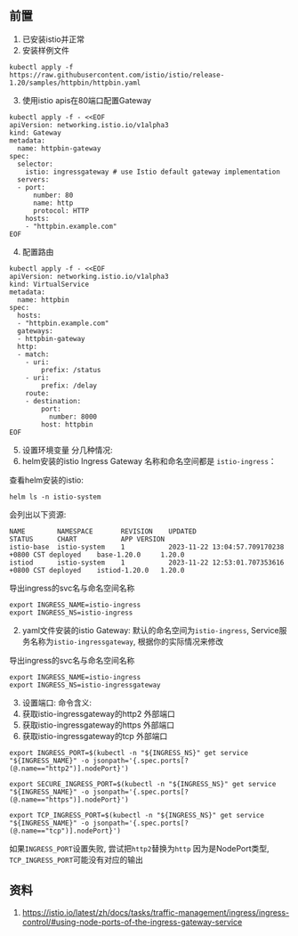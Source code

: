 ## 前置
1. 已安装istio并正常
2. 安装样例文件
```shell
kubectl apply -f https://raw.githubusercontent.com/istio/istio/release-1.20/samples/httpbin/httpbin.yaml
```
3. 使用istio apis在80端口配置Gateway
```shell
kubectl apply -f - <<EOF
apiVersion: networking.istio.io/v1alpha3
kind: Gateway
metadata:
  name: httpbin-gateway
spec:
  selector:
    istio: ingressgateway # use Istio default gateway implementation
  servers:
  - port:
      number: 80
      name: http
      protocol: HTTP
    hosts:
    - "httpbin.example.com"
EOF

```
4. 配置路由
```shell
kubectl apply -f - <<EOF
apiVersion: networking.istio.io/v1alpha3
kind: VirtualService
metadata:
  name: httpbin
spec:
  hosts:
  - "httpbin.example.com"
  gateways:
  - httpbin-gateway
  http:
  - match:
    - uri:
        prefix: /status
    - uri:
        prefix: /delay
    route:
    - destination:
        port:
          number: 8000
        host: httpbin
EOF

```

5. 设置环境变量
分几种情况:
1. helm安装的istio
Ingress Gateway 名称和命名空间都是 `istio-ingress`：

查看helm安装的istio:
```shell
helm ls -n istio-system
```

会列出以下资源:
```
NAME      	NAMESPACE   	REVISION	UPDATED                                	STATUS  	CHART        	APP VERSION
istio-base	istio-system	1       	2023-11-22 13:04:57.709170238 +0800 CST	deployed	base-1.20.0  	1.20.0
istiod    	istio-system	1       	2023-11-22 12:53:01.707353616 +0800 CST	deployed	istiod-1.20.0	1.20.0
```

导出ingress的svc名与命名空间名称
```shell
export INGRESS_NAME=istio-ingress
export INGRESS_NS=istio-ingress
```

2. yaml文件安装的istio Gateway:
默认的命名空间为`istio-ingress`, Service服务名称为`istio-ingressgateway`, 根据你的实际情况来修改

导出ingress的svc名与命名空间名称
```shell
export INGRESS_NAME=istio-ingress
export INGRESS_NS=istio-ingressgateway
```

3. 设置端口:
命令含义:
1. 获取istio-ingressgateway的http2 外部端口
2. 获取istio-ingressgateway的https 外部端口
3. 获取istio-ingressgateway的tcp 外部端口
```shell
export INGRESS_PORT=$(kubectl -n "${INGRESS_NS}" get service "${INGRESS_NAME}" -o jsonpath='{.spec.ports[?(@.name=="http2")].nodePort}')

export SECURE_INGRESS_PORT=$(kubectl -n "${INGRESS_NS}" get service "${INGRESS_NAME}" -o jsonpath='{.spec.ports[?(@.name=="https")].nodePort}')

export TCP_INGRESS_PORT=$(kubectl -n "${INGRESS_NS}" get service "${INGRESS_NAME}" -o jsonpath='{.spec.ports[?(@.name=="tcp")].nodePort}')
```

如果`INGRESS_PORT`设置失败, 尝试把`http2`替换为`http`
因为是NodePort类型, `TCP_INGRESS_PORT`可能没有对应的输出

## 资料
1. https://istio.io/latest/zh/docs/tasks/traffic-management/ingress/ingress-control/#using-node-ports-of-the-ingress-gateway-service